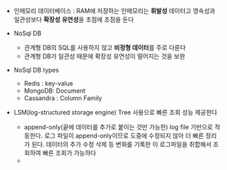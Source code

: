 - 인메모리 데이터베이스 : RAM에 저장하는 인메모리는 **휘발성** 데이터고 영속성과 일관성보다 **확장성** **유연성**을 초점에 초점을 둔다

- NoSql DB 
	- 관계형 DB의 SQL를 사용하지 않고 **비정형 데이터**를 주로 다룬다
	- 관계형 DB가 일관성 때문에 확장성 유연성이 떨어지는 것을 보완
- NoSql DB types
	- Redis : key-value
	- MongoDB: Document
	- Cassandra : Column Family

- LSM(log-structured storage engine) Tree 사용으로 빠른 조회 성능 제공한다
	- append-only(끝에 데이터를 추가로 붙이는 것만 가능한) log file 기반으로 작동한다. 로그 파일이 append-only이므로 도중에 수정되지 않아 더 빠른 정리가 된다. 데이터의 추가 수정 삭제 등 변화를 기록한 이 로그파일을 취합해서 조회하여 빠른 조회가 가능하다
	- 